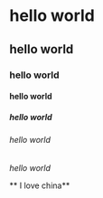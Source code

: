 # hello world
## hello world
### hello world
#### hello world
##### hello world
###### hello world
*hello world*

** I love china**


